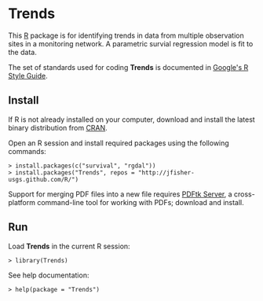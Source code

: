 Trends
======

This [R](http://www.r-project.org/ "R") package is for identifying trends in data from multiple observation sites in a monitoring network. 
A parametric survial regression model is fit to the data.

The set of standards used for coding **Trends** is documented in [Google's R Style Guide](http://google-styleguide.googlecode.com/svn/trunk/google-r-style.html "Google's R Style Guide").

Install
-------

If R is not already installed on your computer, download and install the latest binary distribution from [CRAN](http://cran.r-project.org/ "The Comprehensive R Archive Network").

Open an R session and install required packages using the following commands:

    > install.packages(c("survival", "rgdal"))
    > install.packages("Trends", repos = "http://jfisher-usgs.github.com/R/")

Support for merging PDF files into a new file requires [PDFtk Server](http://www.pdflabs.com/tools/pdftk-server/ "pdftk"), a cross-platform command-line tool for working with PDFs; download and install.

Run
---

Load **Trends** in the current R session:

    > library(Trends)

See help documentation:

    > help(package = "Trends")
